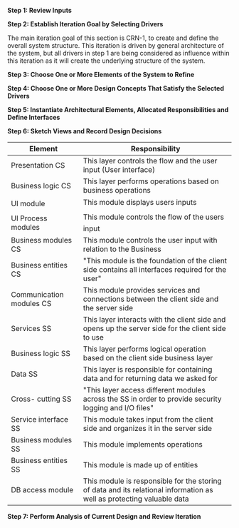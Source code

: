 
**Step 1: Review Inputs**

 

**Step 2: Establish Iteration Goal by Selecting Drivers**

  The main iteration goal of this section is CRN-1, to create and define the overall system structure. This iteration is driven by general architecture of the system, but all drivers in step 1 are being considered as influence within this iteration as it will create the underlying structure of the system.

**Step 3: Choose One or More Elements of the System to Refine**



**Step 4: Choose One or More Design Concepts That Satisfy the Selected Drivers**



**Step 5: Instantiate Architectural Elements, Allocated Responsibilities and Define Interfaces**

**Step 6: Sketch Views and Record Design Decisions**

| Element                  | Responsibility |                                                                                           
|--------------------|----------------------|
| Presentation CS          | This layer controls the flow and the user input (User interface)  |                               
| Business logic CS        | This layer performs operations based on business operations   |                                              | Cross-cutting CS         | "This layer access different modules across the CS in order to provide security logging and I/O files" |   
| UI module                | This module displays users inputs  |                                                             
| UI Process modules       | This module controls the flow of the users input |                    
| Business modules CS      | This module controls the user input with relation to the Business |            
| Business entities CS     | "This module is the foundation of the client side contains all interfaces required for the user" |         
| Communication modules CS | This module provides services and connections between the client side and the server side|          
| Services SS              | This layer interacts with the client side and opens up the server side for the client side to use|    
| Business logic SS        | This layer performs logical operation based on the client side business layer|                            
| Data SS                  | This layer is responsible for containing data and for returning data we asked for|                        
| Cross- cutting SS        | "This layer access different modules across the SS in order to provide security logging and I/O files" |
| Service interface SS     | This module takes input from the client side and organizes it in the server side      | 
| Business modules SS      | This module implements operations  |    
| Business entities SS     | This module is made up of entities    |           
| DB access module         | This module is responsible for the storing of data and its relational information as well as protecting valuable data |
**Step 7: Perform Analysis of Current Design and Review Iteration**


